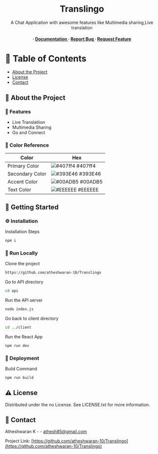 <div align='center'>

<h1>Translingo</h1>
<p>A Chat Application with awesome features like Multimedia sharing,Live translation</p>

<h4> <span> · </span> <a href="https://github.com/atheshwaran-10/Translingo/blob/master/README.md"> Documentation </a> <span> · </span> <a href="https://github.com/atheshwaran-10/Translingo/issues"> Report Bug </a> <span> · </span> <a href="https://github.com/atheshwaran-10/Translingo/issues"> Request Feature </a> </h4>


</div>

# :notebook_with_decorative_cover: Table of Contents

- [About the Project](#star2-about-the-project)
- [License](#warning-license)
- [Contact](#handshake-contact)


## :star2: About the Project

### :dart: Features
- Live Translatiion
- Multimedia Sharing
- Go and Connect


### :art: Color Reference
| Color | Hex |
| --------------- | ---------------------------------------------------------------- |
| Primary Color | ![#407ff4](https://via.placeholder.com/10/407ff4?text=+) #407ff4 |
| Secondary Color | ![#393E46](https://via.placeholder.com/10/393E46?text=+) #393E46 |
| Accent Color | ![#00ADB5](https://via.placeholder.com/10/00ADB5?text=+) #00ADB5 |
| Text Color | ![#EEEEEE](https://via.placeholder.com/10/EEEEEE?text=+) #EEEEEE |

## :toolbox: Getting Started

### :gear: Installation

Installation Steps
```bash
npm i
```


### :running: Run Locally

Clone the project

```bash
https://github.com/atheshwaran-10/Translingo
```
Go to API directory
```bash
cd api
```
Run the API server
```bash
node index.js
```
Go back to client directory
```bash
cd ../client
```
Run the React App
```bash
npm run dev
```


### :triangular_flag_on_post: Deployment

Build Command
```bash
npm run build
```


## :warning: License

Distributed under the no License. See LICENSE.txt for more information.

## :handshake: Contact

Atheshwaran K - - athesh85@gmail.com

Project Link: [https://github.com/atheshwaran-10/Translingo](https://github.com/atheshwaran-10/Translingo)
